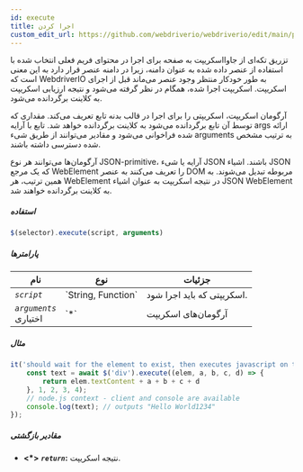 ```yaml
---
id: execute
title: اجرا کردن
custom_edit_url: https://github.com/webdriverio/webdriverio/edit/main/packages/webdriverio/src/commands/element/execute.ts
---
```


تزریق تکه‌ای از جاوااسکریپت به صفحه برای اجرا در محتوای فریم فعلی انتخاب شده
با استفاده از عنصر داده شده به عنوان دامنه، زیرا در دامنه عنصر قرار دارد به این معنی است که WebdriverIO
به طور خودکار منتظر وجود عنصر می‌ماند قبل از اجرای اسکریپت.
اسکریپت اجرا شده، همگام در نظر گرفته می‌شود و نتیجه ارزیابی اسکریپت به کلاینت
برگردانده می‌شود.

آرگومان اسکریپت، اسکریپتی را برای اجرا در قالب بدنه تابع تعریف می‌کند. مقداری که توسط
آن تابع برگردانده می‌شود به کلاینت برگردانده خواهد شد. تابع با آرایه args ارائه شده فراخوانی می‌شود
و مقادیر می‌توانند از طریق شیء arguments به ترتیب مشخص شده دسترسی داشته باشند.

آرگومان‌ها می‌توانند هر نوع JSON-primitive، آرایه یا شیء JSON باشند. اشیاء JSON که یک مرجع WebElement را
تعریف می‌کنند به عنصر DOM مربوطه تبدیل می‌شوند. به همین ترتیب، هر WebElement در نتیجه اسکریپت
به عنوان اشیاء JSON WebElement به کلاینت برگردانده خواهند شد.

##### استفاده

```js
$(selector).execute(script, arguments)
```

##### پارامترها

<table>
  <thead>
    <tr>
      <th>نام</th><th>نوع</th><th>جزئیات</th>
    </tr>
  </thead>
  <tbody>
    <tr>
      <td><code><var>script</var></code></td>
      <td>`String, Function`</td>
      <td>اسکریپتی که باید اجرا شود.</td>
    </tr>
    <tr>
      <td><code><var>arguments</var></code><br /><span className="label labelWarning">اختیاری</span></td>
      <td>`*`</td>
      <td>آرگومان‌های اسکریپت</td>
    </tr>
  </tbody>
</table>

##### مثال

```js title="execute.js"
it('should wait for the element to exist, then executes javascript on the page with the element as first argument', async () => {
    const text = await $('div').execute((elem, a, b, c, d) => {
        return elem.textContent + a + b + c + d
    }, 1, 2, 3, 4);
    // node.js context - client and console are available
    console.log(text); // outputs "Hello World1234"
});
```

##### مقادیر بازگشتی

- **&lt;*&gt;**
            **<code><var>return</var></code>:**              نتیجه اسکریپت.